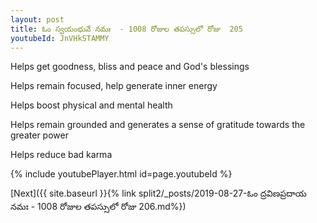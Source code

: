 ```yaml
---
layout: post
title: ఓం స్వయంభువే నమః  - 1008 రోజుల తపస్సులో రోజు  205
youtubeId: JnVHkSTAMMY
---
```

 
 
Helps get goodness, bliss and peace and God's blessings
 
Helps remain focused, help generate inner energy 
 
Helps boost physical and mental health 
 
Helps remain grounded and generates a sense of gratitude towards the greater power 
 
Helps reduce bad karma
 
 
 
 


{% include youtubePlayer.html id=page.youtubeId %}
 
[Next]({{ site.baseurl }}{% link  split2/_posts/2019-08-27-ఓం ద్రవిణప్రదాయ నమః  - 1008 రోజుల తపస్సులో రోజు  206.md%})
 
